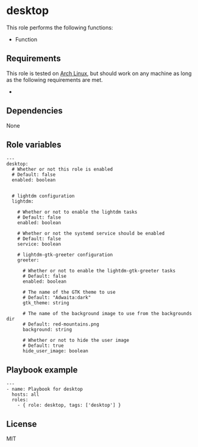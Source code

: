 # desktop

This role performs the following functions:

- Function

## Requirements

This role is tested on [Arch Linux][0], but should work on any machine as long
as the following requirements are met.

-

## Dependencies

None

## Role variables

```
---
desktop:
  # Whether or not this role is enabled
  # Default: false
  enabled: boolean


  # lightdm configuration
  lightdm:

    # Whether or not to enable the lightdm tasks
    # Default: false
    enabled: boolean

    # Whether or not the systemd service should be enabled
    # Default: false
    service: boolean

    # lightdm-gtk-greeter configuration
    greeter:
      
      # Whether or not to enable the lightdm-gtk-greeter tasks
      # Default: false
      enabled: boolean

      # The name of the GTK theme to use
      # Default: "Adwaita:dark"
      gtk_theme: string

      # The name of the background image to use from the backgrounds dir
      # Default: red-mountains.png
      background: string

      # Whether or not to hide the user image
      # Default: true
      hide_user_image: boolean
```

## Playbook example

```
---
- name: Playbook for desktop
  hosts: all
  roles:
    - { role: desktop, tags: ['desktop'] }
```

## License

MIT

[0]: https://www.archlinux.org "Arch Linux"
